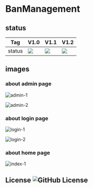 # BanManagement  
## status  
|  Tag  |  V1.0  |  V1.1  | V1.2  |
| ------ | ------ | ------ | ------ |
|  status  |  ![](https://img.shields.io/github/downloads/BanManagementPlus/BanManagementWebPlus/V1.0/total.svg?style=popout-square)  |  ![](https://img.shields.io/github/downloads/BanManagementPlus/BanManagementWebPlus/V1.1/total.svg?style=popout-square)  |  ![](https://img.shields.io/github/downloads/BanManagementPlus/BanManagementWebPlus/V1.1/total.svg?style=popout-square)  |

## images
### about admin page  
![admin-1](https://s2.ax1x.com/2019/04/04/Agc2J1.jpg)

![admin-2](https://s2.ax1x.com/2019/04/04/AgcgiR.jpg)
### about login page  
![login-1](https://s2.ax1x.com/2019/04/04/AgcWz6.jpg)

![login-2](https://s2.ax1x.com/2019/04/04/Agc6o9.jpg)
### about home page
![index-1](https://s2.ax1x.com/2019/04/04/AgcRRx.jpg)
## License  ![GitHub License](https://img.shields.io/github/license/Ban-Management/BanManagement.svg?style=popout-square)